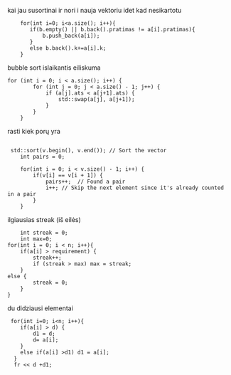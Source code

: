  kai jau susortinai ir nori i nauja vektoriu idet kad nesikartotu
```
    for(int i=0; i<a.size(); i++){
       if(b.empty() || b.back().pratimas != a[i].pratimas){
           b.push_back(a[i]);
       }
       else b.back().k+=a[i].k;
    }

```

bubble sort islaikantis eiliskuma

```
for (int i = 0; i < a.size(); i++) {
        for (int j = 0; j < a.size() - 1; j++) {
            if (a[j].ats < a[j+1].ats) {
                std::swap(a[j], a[j+1]);
            }
        }
    }
```

rasti kiek porų yra
```

 std::sort(v.begin(), v.end()); // Sort the vector
    int pairs = 0;

    for(int i = 0; i < v.size() - 1; i++) {
        if(v[i] == v[i + 1]) { 
            pairs++;  // Found a pair
            i++; // Skip the next element since it's already counted in a pair
        }
    }
```
ilgiausias streak (iš eilės)
```
    int streak = 0;
    int max=0;
for(int i = 0; i < n; i++){
    if(a[i] > requirement) {
        streak++;
        if (streak > max) max = streak;
    } 
else {
        streak = 0;
    }
}
```
du didziausi elementai
```
 for(int i=0; i<n; i++){
    if(a[i] > d) {
        d1 = d;
        d= a[i];
    }
    else if(a[i] >d1) d1 = a[i];
  }
  fr << d +d1;
```
